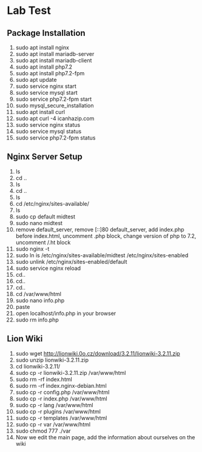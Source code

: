# Lab Test
## Package Installation
1. sudo apt install nginx
2. sudo apt install mariadb-server
3. sudo apt install mariadb-client
4. sudo apt install php7.2
5. sudo apt install php7.2-fpm 
6. sudo apt update 
7. sudo service nginx start
8. sudo service mysql start
9. sudo service php7.2-fpm start
10. sudo mysql_secure_installation
11. sudo apt install curl
12. sudo apt curl -4 icanhazip.com
13. sudo service nginx status
14. sudo service mysql status
15. sudo service php7.2-fpm status

## Nginx Server Setup
1. ls 
2. cd ..
3. ls
4. cd ..
5. ls
6. cd /etc/nginx/sites-available/
7. ls
8. sudo cp default midtest
9. sudo nano midtest
10. remove default_server, remove [::]80 default_server, add index.php before index.html, uncomment \.php block, change version of php to 7.2, uncomment /\.ht block
11. sudo nginx -t
12. sudo ln is /etc/nginx/sites-available/midtest /etc/nginx/sites-enabled
13. sudo unlink /etc/nginx/sites-enabled/default
14. sudo service nginx reload
15. cd..
16. cd..
17. cd.. 
18. cd /var/www/html
19. sudo nano info.php
20. paste <?php phpinfo(); ?>
21. open localhost/info.php in your browser
22. sudo rm info.php

## Lion Wiki
1. sudo wget http://lionwiki.0o.cz/download/3.2.11/lionwiki-3.2.11.zip
2. sudo unzip lionwiki-3.2.11.zip
3. cd lionwiki-3.2.11/
4. sudo cp -r lionwiki-3.2.11.zip /var/www/html
5. sudo rm -rf index.html
6. sudo rm -rf index.nginx-debian.html
7. sudo cp -r config.php /var/www/html
8. sudo cp -r index.php /var/www/html
9. sudo cp -r lang /var/www/html
10. sudo cp -r plugins /var/www/html
11. sudo cp -r templates /var/www/html
12. sudo cp -r var /var/www/html
13. sudo chmod 777 ./var
14. Now we edit the main page, add the information about ourselves on the wiki